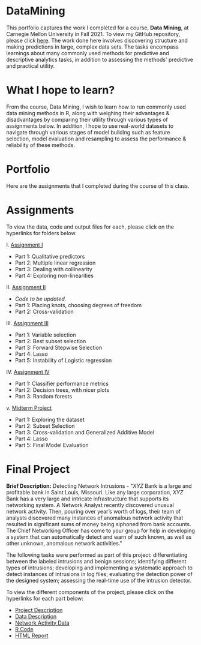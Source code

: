 # DataMining

This portfolio captures the work I completed for a course, **Data Mining**, at Carnegie Mellon University in Fall 2021. To view my GitHub repository, please click [here](https://github.com/mhmirza/DataMining). The work done here involves discovering structure and making predictions in large, complex data sets. The tasks encompass learnings about many commonly used methods for predictive and descriptive analytics tasks, in addition to assessing the methods' predictive and practical utility.

# What I hope to learn?

From the course, Data Mining, I wish to learn how to run commonly used data mining methods in R, along with weighing their advantages & disadvantages by comparing their utility through various types of assignments below. In addition, I hope to use real-world datasets to navigate through various stages of model building such as feature selection, model evaluation and resampling to assess the performance & reliability of these methods.

# Portfolio

Here are the assignments that I completed during the course of this class. 

# Assignments

To view the data, code and output files for each, please click on the hyperlinks for folders below. 

I. [Assignment I](https://github.com/mhmirza/DataMining/tree/main/Assignment%20I)

* Part 1: Qualitative predictors
* Part 2: Multiple linear regression
* Part 3: Dealing with collinearity
* Part 4: Exploring non-linearities

II. [Assignment II](https://github.com/mhmirza/DataMining/tree/main/Assignment%20II)

* _Code to be updated._
* Part 1: Placing knots, choosing degrees of freedom
* Part 2: Cross-validation

III. [Assignment III](https://github.com/mhmirza/DataMining/tree/main/Assignment%20III)

* Part 1: Variable selection
* Part 2: Best subset selection
* Part 3: Forward Stepwise Selection
* Part 4: Lasso
* Part 5: Instability of Logistic regression

IV. [Assignment IV](https://github.com/mhmirza/DataMining/tree/main/Assignment%20III)

* Part 1: Classifier performance metrics
* Part 2: Decision trees, with nicer plots
* Part 3: Random forests

v. [Midterm Project](https://github.com/mhmirza/DataMining/tree/main/Mid%20Term)

* Part 1: Exploring the dataset
* Part 2: Subset Selection
* Part 3: Cross-validation and Generalized Additive Model
* Part 4: Lasso 
* Part 5: Final Model Evaluation

# Final Project

**Brief Description:** Detecting Network Intrusions - "_XYZ_ Bank is a large and profitable bank in Saint Louis, Missouri. Like any large corporation, _XYZ_ Bank has a very large and intricate infrastructure that supports its networking system. A Network Analyst recently discovered unusual network activity. Then, pouring over year’s worth of logs, their team of analysts discovered many instances of anomalous network activity that resulted in significant sums of money being siphoned from bank accounts.  The Chief Networking Officer has come to your group for help in developing a system that can automatically detect and warn of such known, as well as other unknown, anomalous network activities."

The following tasks were performed as part of this project: differentiating between the labeled intrusions and benign sessions; identifying different types of intrusions; developing and implementing a systematic approach to detect instances of intrusions in log files; evaluating the detection power of the designed system; assessing the real-time use of the intrusion detector.

To view the different components of the project, please click on the hyperlinks for each part below:

* [Project Description](https://github.com/mhmirza/DataMining/blob/main/Final%20Project/Project_Description.doc)
* [Data Description](https://github.com/mhmirza/DataMining/blob/main/Final%20Project/Data%20Description.doc)
* [Network Activity Data](https://github.com/mhmirza/DataMining/blob/main/Final%20Project/network_traffic.csv)
* [R Code](https://github.com/mhmirza/DataMining/blob/main/Final%20Project/network_intrus_rmdw_groupK.Rmd) 
* [HTML Report](https://github.com/mhmirza/DataMining/blob/main/Final%20Project/network_intrus_rmdw_groupK.html)
